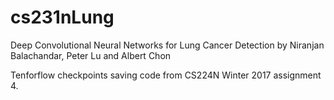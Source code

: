 # cs231nLung
Deep Convolutional Neural Networks for Lung Cancer Detection by Niranjan Balachandar, Peter Lu and Albert Chon

Tenforflow checkpoints saving code from CS224N Winter 2017 assignment 4.
